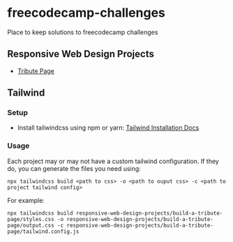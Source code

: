 # freecodecamp-challenges
Place to keep solutions to freecodecamp challenges

## Responsive Web Design Projects
* [Tribute Page](https://felipe-lee.github.io/freecodecamp-challenges/responsive-web-design-projects/build-a-tribute-page/)

## Tailwind
### Setup
* Install tailwindcss using npm or yarn: [Tailwind Installation Docs](https://tailwindcss.com/docs/installation)

### Usage
Each project may or may not have a custom tailwind configuration. If they do, you can generate the files you need using:
```shell script
npx tailwindcss build <path to css> -o <path to ouput css> -c <path to project tailwind config>
```
For example:
```shell script
npx tailwindcss build responsive-web-design-projects/build-a-tribute-page/styles.css -o responsive-web-design-projects/build-a-tribute-page/output.css -c responsive-web-design-projects/build-a-tribute-page/tailwind.config.js
```
